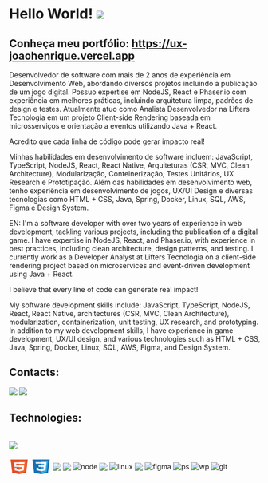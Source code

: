 # Hello World!  <img src="https://raw.githubusercontent.com/iampavangandhi/iampavangandhi/master/gifs/Hi.gif" width="30px">

## Conheça meu portfólio: https://ux-joaohenrique.vercel.app

Desenvolvedor de software com mais de 2 anos de experiência em Desenvolvimento Web, abordando diversos projetos incluindo a publicação de um jogo digital. Possuo expertise em NodeJS, React e Phaser.io com experiência em melhores práticas, incluindo arquitetura limpa, padrões de design e testes. Atualmente atuo como Analista Desenvolvedor na Lifters Tecnologia em um projeto Client-side Rendering baseada em microsserviços e orientação a eventos utilizando Java + React. 

Acredito que cada linha de código pode gerar impacto real!

Minhas habilidades em desenvolvimento de software incluem: JavaScript, TypeScript, NodeJS, React, React Native, Arquiteturas (CSR, MVC, Clean Architecture), Modularização, Conteinerização, Testes Unitários, UX Research e Prototipação. Além das habilidades em desenvolvimento web, tenho experiência em desenvolvimento de jogos, UX/UI Design e diversas tecnologias como HTML + CSS, Java, Spring, Docker, Linux, SQL, AWS, Figma e Design System.

EN: I'm a software developer with over two years of experience in web development, tackling various projects, including the publication of a digital game. I have expertise in NodeJS, React, and Phaser.io, with experience in best practices, including clean architecture, design patterns, and testing. I currently work as a Developer Analyst at Lifters Tecnologia on a client-side rendering project based on microservices and event-driven development using Java + React.

I believe that every line of code can generate real impact!

My software development skills include: JavaScript, TypeScript, NodeJS, React, React Native, architectures (CSR, MVC, Clean Architecture), modularization, containerization, unit testing, UX research, and prototyping. In addition to my web development skills, I have experience in game development, UX/UI design, and various technologies such as HTML + CSS, Java, Spring, Docker, Linux, SQL, AWS, Figma, and Design System.

## Contacts: 
<a href = "mailto:devjoaohenriquejs@gmail.com"><img src="https://img.shields.io/badge/-Gmail-%23333?style=for-the-badge&logo=gmail&logoColor=white" target="_blank"></a>
<a href='https://www.linkedin.com/in/joão-henrique-de-lucena-1a834b207/'><img src='https://img.shields.io/badge/LinkedIn-0077B5?style=for-the-badge&logo=linkedin&logoColor=white' /></a> 

<!-- <center>  <div> 
    <a href="https://github.com/jaohenriqu3">
        <img height="180em" src="https://github-readme-stats.vercel.app/api?username=jaohenriqu3&show_icons=true&theme=dracula&include_all_commits=true&count_private=true"/> 
        <img height="180em" src="https://github-readme-stats.vercel.app/api/top-langs/?username=jaohenriqu3&layout=compact&langs_count=7&theme=dracula"/> 
    </div> </center> -->

## Technologies: 
 <div style="display: inline_block"> <br> 
  <img height="180em" src="https://github-readme-stats.vercel.app/api/top-langs/?username=jaohenriqu3&layout=compact&langs_count=7&theme=dracula"/> <br> <br> 
  <img align="center" alt="joao-HTML" height="30" width="40" src="https://raw.githubusercontent.com/devicons/devicon/master/icons/html5/html5-original.svg">
  <img align="center" alt="joao-CSS" height="30" width="40" src="https://raw.githubusercontent.com/devicons/devicon/master/icons/css3/css3-original.svg">
  <img  align="center" alt"javascript "height= "30"  width= "40" src="https://cdn.jsdelivr.net/gh/devicons/devicon/icons/javascript/javascript-original.svg" />
  <img  align="center" alt"typescript "height= "30"  width= "40" src="https://cdn.jsdelivr.net/gh/devicons/devicon/icons/typescript/typescript-original.svg" />
  <img align="center" height= "30"  width= "40" src="https://cdn.jsdelivr.net/gh/devicons/devicon/icons/nodejs/nodejs-original.svg" alt="node" />
  <img  align="center" alt"react "height= "30"  width= "40" src="https://cdn.jsdelivr.net/gh/devicons/devicon/icons/react/react-original.svg" />
  <img align="center" height= "30"  width= "40" src="https://cdn.jsdelivr.net/gh/devicons/devicon/icons/linux/linux-original.svg" alt="linux" /> 
  <img  align="center" alt"react "height= "30"  width= "40" src="https://cdn.jsdelivr.net/gh/devicons/devicon/icons/aws/aws-original.svg" />
  <img align="center"height= "30"  width= "40" src="https://cdn.jsdelivr.net/gh/devicons/devicon/icons/figma/figma-original.svg" alt="figma">  
  <img align="center" height= "30"  width= "40" src="https://cdn.jsdelivr.net/gh/devicons/devicon/icons/photoshop/photoshop-plain.svg" alt="ps"> 
  <img align="center" height= "30"  width= "40"src="https://cdn.jsdelivr.net/gh/devicons/devicon/icons/wordpress/wordpress-plain.svg" alt="wp"/>
  <img align="center" height= "30"  width= "40" src="https://cdn.jsdelivr.net/gh/devicons/devicon/icons/git/git-original.svg" alt="git" />   
</div>  
    


